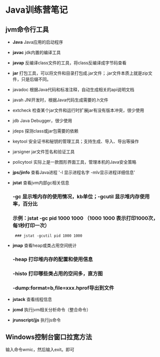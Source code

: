 # Java训练营笔记
## jvm命令行工具
- **Java**  Java应用的启动程序
- **javac** jdk内置的编译工具
- **javap** 反编译class文件的工具，将class反编译成字节码查看
- **jar** 打包工具，可以将文件和目录打包成.jar文件；.jar文件本质上就是zip文件，只是后缀不同。
- javadoc 根据Java代码和标准注释，自动生成相关的api说明文档
- javah JNI开发时，根据Java代码生成需要的.h文件
- extcheck  检查某个jar文件和运行时扩展jar有没有版本冲突，很少使用
- jdb Java Debugger，很少使用
- jdeps 探测class或jar包需要的依赖
- keytool 安全证书和秘钥的管理工具；支持生成、导入、导出等操作
- jarsigner jar文件签名和验证工具
- policytool  实际上是一款图形界面工具，管理本机的Java安全策略

- **jps/jinfo** 查看Java进程
  '-l 显示进程名字   -mlv显示进程详细信息'
- **jstat** 查看jvm内部gc相关信息
  ### -gc 显示堆内存的使用情况，kb单位；-gcutil 显示堆内存使用率，百分比
  ### 示例：jstat -gc pid 1000 1000 （1000  1000 表示打印1000次，每1秒打印一次）
       ### jstat -gcutil pid 1000 1000
- **jmap**  查看heap或类占用空间统计
  ### -heap 打印堆内存的配置和使用信息
  ### -histo 打印哪些类占用的空间多，直方图
  ### -dump:format=b,file=xxx.hprof导出到文件
- **jstack**  查看线程信息
- **jcmd**  执行jvm相关分析命令（整合命令）
- **jrunscript/jjs**  执行js命令



## Windows控制台窗口拉宽方法
输入命令wmic，然后输入exit。即可
